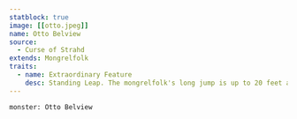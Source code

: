 ```yaml
---
statblock: true
image: [[otto.jpeg]]
name: Otto Belview
source:
  - Curse of Strahd
extends: Mongrelfolk
traits:
  - name: Extraordinary Feature
    desc: Standing Leap. The mongrelfolk's long jump is up to 20 feet and its high jump up to 10 feet, with or without a running start.
---
```


```statblock
monster: Otto Belview
```